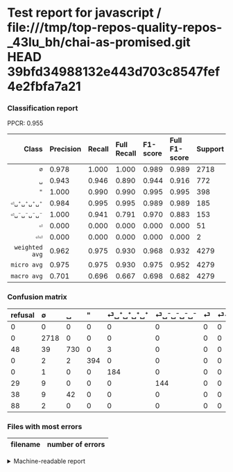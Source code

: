 # Test report for javascript / file:///tmp/top-repos-quality-repos-_43lu_bh/chai-as-promised.git HEAD 39bfd34988132e443d703c8547fef4e2fbfa7a21

### Classification report

PPCR: 0.955

| Class | Precision | Recall | Full Recall | F1-score | Full F1-score | Support | Full Support | PPCR |
|------:|:----------|:-------|:------------|:---------|:---------|:--------|:-------------|:-----|
| `∅` | 0.978| 1.000| 1.000| 0.989| 0.989| 2718| 2718| 1.000 |
| `␣` | 0.943| 0.946| 0.890| 0.944| 0.916| 772| 820| 0.941 |
| `"` | 1.000| 0.990| 0.990| 0.995| 0.995| 398| 398| 1.000 |
| `⏎␣⁺␣⁺␣⁺␣⁺` | 0.984| 0.995| 0.995| 0.989| 0.989| 185| 185| 1.000 |
| `⏎␣⁻␣⁻␣⁻␣⁻` | 1.000| 0.941| 0.791| 0.970| 0.883| 153| 182| 0.841 |
| `⏎` | 0.000| 0.000| 0.000| 0.000| 0.000| 51| 89| 0.573 |
| `⏎⏎` | 0.000| 0.000| 0.000| 0.000| 0.000| 2| 90| 0.022 |
| `weighted avg` | 0.962| 0.975| 0.930| 0.968| 0.932| 4279| 4482| 0.955 |
| `micro avg` | 0.975| 0.975| 0.930| 0.975| 0.952| 4279| 4482| 0.955 |
| `macro avg` | 0.701| 0.696| 0.667| 0.698| 0.682| 4279| 4482| 0.955 |

### Confusion matrix

|refusal|  ∅| ␣| "| ⏎␣⁺␣⁺␣⁺␣⁺| ⏎␣⁻␣⁻␣⁻␣⁻| ⏎| ⏎⏎| 
|:---|:---|:---|:---|:---|:---|:---|:---|
|0 |0 |0 |0 |0 |0 |0 |0 |
|0 |2718 |0 |0 |0 |0 |0 |0 |
|48 |39 |730 |0 |3 |0 |0 |0 |
|0 |2 |2 |394 |0 |0 |0 |0 |
|0 |1 |0 |0 |184 |0 |0 |0 |
|29 |9 |0 |0 |0 |144 |0 |0 |
|38 |9 |42 |0 |0 |0 |0 |0 |
|88 |2 |0 |0 |0 |0 |0 |0 |

### Files with most errors

| filename | number of errors|
|:----:|:-----|

<details>
    <summary>Machine-readable report</summary>
```json
{
  "cl_report": {"\"": {"f1-score": 0.9949494949494949, "precision": 1.0, "recall": 0.9899497487437185, "support": 398}, "macro avg": {"f1-score": 0.6981413604175001, "precision": 0.700686787965474, "recall": 0.6959023812641183, "support": 4279}, "micro avg": {"f1-score": 0.9745267585884553, "precision": 0.9745267585884553, "recall": 0.9745267585884553, "support": 4279}, "weighted avg": {"f1-score": 0.9683967041676518, "precision": 0.9624979000852737, "recall": 0.9745267585884553, "support": 4279}, "\u2205": {"f1-score": 0.9887231720625682, "precision": 0.9776978417266187, "recall": 1.0, "support": 2718}, "\u23ce": {"f1-score": 0.0, "precision": 0.0, "recall": 0.0, "support": 51}, "\u23ce\u23ce": {"f1-score": 0.0, "precision": 0.0, "recall": 0.0, "support": 2}, "\u23ce\u2423\u207a\u2423\u207a\u2423\u207a\u2423\u207a": {"f1-score": 0.9892473118279571, "precision": 0.983957219251337, "recall": 0.9945945945945946, "support": 185}, "\u23ce\u2423\u207b\u2423\u207b\u2423\u207b\u2423\u207b": {"f1-score": 0.9696969696969697, "precision": 1.0, "recall": 0.9411764705882353, "support": 153}, "\u2423": {"f1-score": 0.944372574385511, "precision": 0.9431524547803618, "recall": 0.9455958549222798, "support": 772}},
  "cl_report_full": {"\"": {"f1-score": 0.9949494949494949, "precision": 1.0, "recall": 0.9899497487437185, "support": 398}, "macro avg": {"f1-score": 0.6817557595706576, "precision": 0.700686787965474, "recall": 0.6665710052837327, "support": 4482}, "micro avg": {"f1-score": 0.9519461248715901, "precision": 0.9745267585884553, "recall": 0.9303882195448461, "support": 4482}, "weighted avg": {"f1-score": 0.9322182081192322, "precision": 0.9354751968528211, "recall": 0.9303882195448461, "support": 4482}, "\u2205": {"f1-score": 0.9887231720625682, "precision": 0.9776978417266187, "recall": 1.0, "support": 2718}, "\u23ce": {"f1-score": 0.0, "precision": 0.0, "recall": 0.0, "support": 89}, "\u23ce\u23ce": {"f1-score": 0.0, "precision": 0.0, "recall": 0.0, "support": 90}, "\u23ce\u2423\u207a\u2423\u207a\u2423\u207a\u2423\u207a": {"f1-score": 0.9892473118279571, "precision": 0.983957219251337, "recall": 0.9945945945945946, "support": 185}, "\u23ce\u2423\u207b\u2423\u207b\u2423\u207b\u2423\u207b": {"f1-score": 0.8834355828220859, "precision": 1.0, "recall": 0.7912087912087912, "support": 182}, "\u2423": {"f1-score": 0.9159347553324969, "precision": 0.9431524547803618, "recall": 0.8902439024390244, "support": 820}},
  "ppcr": 0.9547077197679608
}
```
</details>
